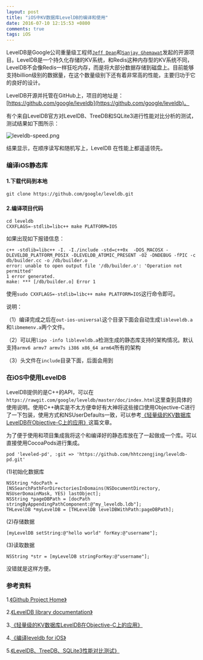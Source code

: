 ```yaml
---
layout: post
title: "iOS中KV数据库LevelDB的编译和使用"
date: 2016-07-10 12:15:53 +0800
comments: true
tags: iOS
---
```


LevelDB是Google公司重量级工程师[`Jeff Dean`](http://research.google.com/people/jeff/index.html)和[`Sanjay Ghemawat`](http://research.google.com/people/sanjay/index.html)发起的开源项目。LevelDB是一个持久化存储的KV系统，和Redis这种内存型的KV系统不同，LevelDB不会像Redis一样狂吃内存，而是将大部分数据存储到磁盘上。目前能够支持billion级别的数据量，在这个数量级别下还有着非常高的性能，主要归功于它的良好的设计。

LevelDB开源并托管在GitHub上，项目的地址是：[https://github.com/google/leveldb](https://github.com/google/leveldb)。

有个来自LevelDB官方对LevelDB、TreeDB和SQLite3进行性能对比分析的测试，测试结果如下图所示：

![leveldb-speed.png](/images/ios-leveldb/leveldb-speed.png)

结果显示，在顺序读写和随机写上，LevelDB 在性能上都遥遥领先。

### 编译iOS静态库

#### 1.下载代码到本地

`git clone https://github.com/google/leveldb.git`

#### 2.编译项目代码

```
cd leveldb
CXXFLAGS=-stdlib=libc++ make PLATFORM=IOS
```

如果出现如下报错信息：

```
c++ -stdlib=libc++ -I. -I./include -std=c++0x  -DOS_MACOSX -DLEVELDB_PLATFORM_POSIX -DLEVELDB_ATOMIC_PRESENT -O2 -DNDEBUG -fPIC -c db/builder.cc -o /db/builder.o
error: unable to open output file '/db/builder.o': 'Operation not permitted'
1 error generated.
make: *** [/db/builder.o] Error 1
```
使用`sudo CXXFLAGS=-stdlib=libc++ make PLATFORM=IOS`这行命令即可。

说明：

（1）编译完成之后在`out-ios-universal`这个目录下面会自动生成`libleveldb.a`和`libmemenv.a`两个文件。

（2）可以用`lipo -info libleveldb.a`检测生成的静态库支持的架构情况。默认支持`armv6 armv7 armv7s i386 x86_64 arm64`所有的架构

（3）头文件在`include`目录下面，后面会用到

### 在iOS中使用LevelDB

LevelDB提供的是C++的API，可以在`https://rawgit.com/google/leveldb/master/doc/index.html`这里查到具体的使用说明。使用C++确实是不太方便幸好有大神将这些接口使用Objective-C进行了一下包装，使用方式和NSUserDefaults一致，可以参考[《轻量级的KV数据库LevelDB在Objective-C上的应用》](http://www.tanhao.me/pieces/1397.html)这篇文章。

为了便于使用和项目集成我将这个和编译好的静态库放在了一起做成一个库。可以直接使用CocoaPods进行集成。

```
pod 'leveled-pd', :git => 'https://github.com/hhtczengjing/leveldb-pd.git'
```

(1)初始化数据库

```
NSString *docPath = [NSSearchPathForDirectoriesInDomains(NSDocumentDirectory, NSUserDomainMask, YES) lastObject];
NSString *pageDBPath = [docPath stringByAppendingPathComponent:@"my_leveldb.ldb"];
THLevelDB *myLevelDB = [THLevelDB levelDBWithPath:pageDBPath];
```

(2)存储数据

```
[myLevelDB setString:@"hello world" forKey:@"username"];
```

(3)读取数据

```
NSString *str = [myLevelDB stringForKey:@"username"];
```

没错就是这样方便。

### 参考资料

1.[《Github Project Home》](https://github.com/google/leveldb)

2.[《LevelDB library documentation》](https://rawgit.com/google/leveldb/master/doc/index.html)

3.[《轻量级的KV数据库LevelDB在Objective-C上的应用》](http://www.tanhao.me/pieces/1397.html)

4.[《编译leveldb for iOS》](http://blog.txx.im/blog/2014/01/20/build-leveldb/)

5.[《LevelDB、TreeDB、SQLite3性能对比测试》](http://blog.nosqlfan.com/html/2819.html)